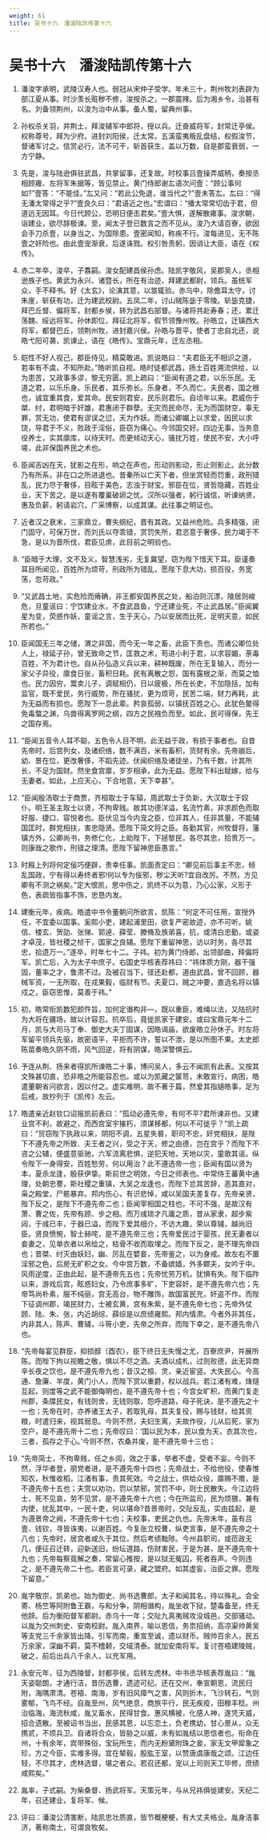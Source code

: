 ```yaml
---
weight: 61
title: 吴书十六　潘浚陆凯传第十六
---
```


# 吴书十六　潘浚陆凯传第十六

1. <span id="吴书十六　潘浚陆凯传第十六-1"></span>
潘浚字承明，武陵汉寿人也。弱冠从宋仲子受学。年未三十，荆州牧刘表辟为部江夏从事。时沙羡长赃秽不修，浚按杀之，一郡震辣。后为湘乡令，治甚有名。刘备领荆州，以浚为治中从事。备人蜀，留典州事。

2. <span id="吴书十六　潘浚陆凯传第十六-2"></span>
孙权杀关羽，井荆土，拜浚辅军中郎将，授以兵。迁奋威将军，封常迁亭侯。权称尊号，拜为少府。进封刘阳侯，迁太常。五溪蛮夷叛乱盘结，权假浚节，督诸军讨之。信赏必行，法不可干，斩首获生，盖以万数，自是郡蛮衰弱，一方宁静。

3. <span id="吴书十六　潘浚陆凯传第十六-3"></span>
先是，浚与陆逊俱驻武昌，共掌留事，还复故。时校事吕壹操弄威柄，奏按丞相顾雍、左将军朱据等，皆见禁止。黄门侍郎谢厷语次问壹：“顾公事何如?”壹答：“不能佳。”厷又问：“若此公免退，谁当代之?”壹未答厷。厷曰：“得无潘太常得之乎?”壹良久曰：“君语近之也。”宏谓曰：“播太常常切齿于君，但道远无因耳。今日代顾公，恐明日便击君矣。”壹大惧，遂解散雍事。浚求朝，诣建业，欲尽辞极谏。至，闻太子登已数言之而不见从。浚乃大请百寮，欲因会手刀杀壹，以身当之，为国除患。壹密闻知，称疾不行。浚每进见，无不陈壹之奸险也。由此壹宠渐衰，后遂诛戮。权引咎责躬，因诮让大臣，语在《权传》。

4. <span id="吴书十六　潘浚陆凯传第十六-4"></span>
赤二年卒，浚卒，子翥嗣。浚女配建昌侯孙虑。陆凯字敬风，吴郡吴人，丞相逊族子也。黄武为永兴、诸暨长，所在有治迹，拜建武都尉，领兵。虽统军众，手不释书。好《太玄》，论演其意，以筮辄验。赤乌中，除儋耳太守，讨朱崖，斩获有功，迁为建武校尉。五凤二年，讨山贼陈毖于零陵。斩毖克捷，拜巴丘督、偏将军，封都乡侯，转为武昌右部督。与诸将共赴寿春；还，累迁荡魏、绥远将军。孙休即位，拜征北将军，假节领豫州牧。孙皓立，迁镇西大将军，都督巴丘，领荆州牧，进封嘉兴侯。孙皓与晋平，使者丁忠自北还，说皓弋阳可袭，凯谏止，语在《皓传》。宝鼎元年，迁左丞相。

5. <span id="吴书十六　潘浚陆凯传第十六-5"></span>
皑性不好人视己，郡臣侍见，精莫敢进。凯说皓曰：“夫君臣无不相识之道，若率有不虞，不知所赴。”皓听凯自视。皓时徒都武昌，扬土百姓溯流供给，以为患苦，又政事多谬，黎无穷匮。凯上疏曰：“臣闻有道之君，以乐乐民。无道之君，以乐乐身。乐民者，其乐弥长。乐身者，不久而亡。夫民者，国之根也，诚宜重其食，爱其命。民安则君安，民乐则君乐。自顷年以来。君威伤于桀、纣，君明暗于奸雄，君惠闭于群孽。无灾而民命尽，无为而国财空，辜无罪，赏无功，使君有谬误之愆，天为作妖。而诸公卿媚上以求爱，因民以求饶，导君于不义，败政于淫俗，臣窃为痛心。今邻国交好。四边无事，当务息役养士，实其廪库，以待天时。而更倾动天心，骚扰万姓，使民不安，大小呼嗟，此非保国养民之术也。

6. <span id="吴书十六　潘浚陆凯传第十六-6"></span>
臣闻吉凶在天，犹影之在形，响之在声也，形动则影动，形止则影止。此分数乃有所系，非在口之所进退也。昔秦所以亡天下者，但坐赏轻而罚重，政刑错乱，民力尽于奢侈，目眩于美色，志浊于财宝。邪臣在位，贤哲隐藏，百姓业业，天下苦之。是以遂有覆巢破卵之忧。汉所以强者，躬行诚信，听谏纳贤，惠及负薪，躬请岩穴，广采博察，以成其谋。此往事之明证也。

7. <span id="吴书十六　潘浚陆凯传第十六-7"></span>
近者汉之衰末，三家鼎立，曹失纲纪，晋有其政。又益州危险。兵多精强，闭门固守，可保万世，而刘氏以夺乖错，赏罚失所，君恣意于奢侈，民力竭于不急，是以为晋所伐，君臣见虏，此目前之明验也。

8. <span id="吴书十六　潘浚陆凯传第十六-8"></span>
“臣暗于大理，文不及义，智慧浅劣，无复冀望，窃为陛下惜天下耳。臣谨奏耳目所闻见，百姓所为烦苛，刑政所为错乱，愿陛下息大功，损百役，务宽荡，忽苛政。”

9. <span id="吴书十六　潘浚陆凯传第十六-9"></span>
“又武昌土地，实危险而瘠确，非王都安国养民之处，船泊则沉漂，陵居则峻危，旦童谣曰：宁饮建业水，不食武昌鱼，宁还建业死，不止武昌居。”臣闻翼星为变，荧惑作妖，童谣之言，生于天心，乃以安居而比死，足明天意，如民所若也。”

10. <span id="吴书十六　潘浚陆凯传第十六-10"></span>
臣闻国无三年之储，渭之非国，而今无一年之畜，此臣下责也。而诸公卿位处人上，禄延子孙，曾无致命之节，匡救之术，苟进小利于君，以求容媚，荼毒百姓，不为君计也。自从孙弘造义兵以来，耕种既废，所在无复输入，而分一家父子异役，廪食日张，畜积日耗。民有离散之怨，国有露根之渐，而莫之恤也。民力因穷，鬻卖儿子，调赋相仍，日以疲极，所在长吏，不加隐括，加有监官，既不爱民，务行威势，所在骚扰，更为烦苛，民苦二端，财力再耗，此为无益而有损也。愿陛下一息此辈。矜哀孤弱，以镇抚百姓之心。此犹色鳖得免毒螫之渊，乌兽得离罗网之纲，四方之民襁负而至。如此，民可得保，先王之国存焉。

11. <span id="吴书十六　潘浚陆凯传第十六-11"></span>
“臣闻五音令人耳不聪，五色令人目不明，此无益于政，有损于事者也。自昔先帝时，后宫列女，及诸织络，数不满百，米有畜积，货财有余。先帝崩后，幼、景在位，更改奢侈，不蹈先迹。伏闻织络及诸徒坐，乃有千数，计其所长，不足为国财。然坐食宫廪，岁岁相承，此为无益。愿陛下料出赋嫁，给与无妻者。如此，上应天心，下合地意，天下幸甚”。

12. <span id="吴书十六　潘浚陆凯传第十六-12"></span>
“臣闻殷汤取士于商贾，齐桓取士于车辕，周武取士于负新，大汉取士于奴仆。明王圣主取士以贤，不拘卑贱。故其功德洋溢，名流竹素，非求颜色而取好服、捷口、容悦者也。臣伏见当今内宠之臣，位非其人，任非其量，不能辅国匡时，群党相扶，害忠隐贤。愿陛下简文将之臣。各勤其官，州牧督将，藩镇方外，公卿尚书，务修仁化，上助陛下，下拯黎民，各尽其忠，拾贵万一。则康哉之歌作，刑错之理清。愿陛下留神思臣愚言。”

13. <span id="吴书十六　潘浚陆凯传第十六-13"></span>
时殿上列将何定佞巧便辟，贵幸任事。凯面责定曰：“卿见前后事主不忠，倾乱国政，宁有得以寿终者邪!何以专为佞邪，秽尘天听?宜自改厉。不然，方见卿有不测之祸矣。”定大恨凯，思中伤之，凯终不以为意，乃心公家，义形于色，表疏皆指事不饰，忠恳内发。

14. <span id="吴书十六　潘浚陆凯传第十六-14"></span>
建衡元年，疾病。皓遣中书令董朝问所欲言，凯陈：“何定不可任用，宣授外任，不宜委以国事。奚熙小吏，建起浦里田，欲复严密故迹，亦不可听。姚信、楼玄、贺劭、张悌、郭逴、薛莹、滕脩及族弟喜，抗，或清白忠勤，或姿才卓茂，皆社稷之桢干，国家之良辅。愿陛下重留神思，访以时务，各尽其忠，拾遗万一。”遂卒，时年七十二。子祎。初为黄门侍郎，出领部曲，拜偏将军。凯亡后，入为太子中庶子。右国史华核表荐祎曰：“祎体质方刚，器干强固，董率之才，鲁肃不过。及被召当下，径还赴都，道由武昌，曾不回顾，器械军资，一无所取，在戎果毅，临财有节。夫夏口，贼之冲要，直选名将以镇戍之，臣窃思惟，莫善于祎。”

15. <span id="吴书十六　潘浚陆凯传第十六-15"></span>
初，皓常衔凯数犯颜忤旨，加何定谮构非—，既以重臣，难绳以法，又陆抗时为大将在疆场，故以计容忍。抗卒后，竟徙凯家于建安。或曰宝鼎元年十二月，凯与大司马丁奉、御史大夫丁固谋，因皓谒庙，欲废皓立孙休子。时左将军留平领兵先驱，故密语平，平拒而不许，誓以不泄，是以所图不果。太史郎陈苗奏皓久阴不雨，风气回逆，将有阴谋，皓深警惧云。

16. <span id="吴书十六　潘浚陆凯传第十六-16"></span>
予连从荆、扬来者得凯所谏皓二十事，博问吴人，多云不闻凯有此表。又按其文殊甚切直，恐非皓之所能容忍也。或以为凯藏之箧笥，未敢宣行，病困，皓遣董朝省问欲言，因以付之。虚实难明，故不著于篇，然爱其指擿皓事，足为后戒，故抄列于《凯传》左云。

17. <span id="吴书十六　潘浚陆凯传第十六-17"></span>
皓遣亲近赵钦口诏报凯前表曰：“孤动必遵先帝，有何不平?君所谏非也。又建业宫不利，故避之，而西宫室宇摧朽，须谋移都，何以不可徙乎？”凯上疏曰：“贸窃陛下执政以来，阴阳不调，五星失晷，职司不忠，奸党相扶，是陛下不遵先帝之所致．夫王者之兴，受之于天，修之由德，岂在宫乎？而陛下不咨之公辅，便盛意驱驰，六军流离悲惧，逆犯天地，天地以灾，童歌其谣。纵令陛下一身得安，百姓愁劳，何以用治？此不遵选帝一也；臣闻有国以贤为本，夏杀龙逢，殷获伊挚。斯前世之明效，今日之师表也。中常侍王蕃黄中通理，处朝忠謇，斯社稷之重镇，大吴之龙逢也，而陛下忿其苦辞，恶其直对，枭之殿堂，尸骸暴弃。邦内伤心，有识悲悼，咸以吴国夫差复存，先帝亲贤，陛下反之，是陛下不遵先帝二也；臣闻宰相国之柱也，不可不强，是故汉有萧、曹之佐，先帝有顾、步之相。而万彧琐才凡庸之质，昔从家隶，超步紫闼，于彧已丰，于器已溢，而陛下爱其细介，不访大趣，荣以尊辅，越尚旧臣。贤良愤惋，智士赫咤，是不遵先帝三也；先帝爱民过于婴孩，民无妻者以妾妻之，见单衣者以帛给之，枯骨不收而取埋之。而陛下反之，是不理先帝四也；昔桀、纣灭由妖妇，幽、厉乱在嬖妾，先帝鉴之，以为身戒。故左右不置淫邪之色，后房无旷积之女。今中宫万数，不备嫔嫱，外多鳏夫，女吟于中。风雨逆度，正由此起，是不遵帝先五也；先帝忧劳万机，犹惧有失。陛下临阼以来，游戏后宫，眩惑妇女，乃令庶事多旷，下吏容奸，是不遵先帝六也；先帝笃尚朴素，服不纯丽，宫无高台，物不雕饰，故国富民充，奸盗不作。而陛下征调州郡，竭民财力，士被玄黄，宫有朱紫，是不遵先帝七也；先帝外仗顾、陆、朱、张，内近胡综、薛综是以庶绩雍熙。邦内情肃。今者外非其任，内非其人，陈声、曹辅，斗筲小吏，先帝之所弃，而陛下幸之，是不遵先帝八也。

18. <span id="吴书十六　潘浚陆凯传第十六-18"></span>
“先帝每宴见群臣，抑损醇（酉农），臣下终日无失慢之尤，百寮庶尹，并展所陈。而陛下拘以视瞻之敬，惧以不尽之酒。夫酒以成札，过则败德，此无异商辛长夜之饮也，是不遵先帝九也；昔汉之桓、灵，亲近宦竖。大失民心。今高通、詹廉、羊度，黄门小人，而陛下赏以重爵，权以战兵。若江渚有难，烽燧互起，则度等之武不能御侮明也，是不遵先帝十也；今宫女旷积，而黄门复走州郡，条牒民女，有钱则舍，无钱则取，怨呼道路，母子死诀，是不遵先之十一也；先帝在时，亦养诸王太子，若取乳母，其夫复役，赐与钱财，给其资粮，时遣归来，视其弱息。今则不然，夫妇生离，夫故作役，儿从后死，家为空户，是不遵先帝十二也；先帝叹曰：‘国以民为本，民以食为天，衣其次也，三者，孤存之于心。’今则不然，农桑并废，是不遵先帝十三也；

19. <span id="吴书十六　潘浚陆凯传第十六-19"></span>
“先帝简士，不拘卑贱，任之乡闾，效之于事，举者不虚，受者不妄。今则不然，浮华者登，朋党者进，是不遵先帝十四也；先帝战士，不给他役，使春惟知农，秋惟收稻，江渚有事，责其死效。今之战士，供给众役，廪赐不赡，是不遵先帝十五也；夫赏以劝功，罚以禁邪，赏罚不中，则士民散失。今江边将士，死不见哀，劳不见赏，是不遵先帝十六也；今在所监司，民为烦猥，兼有内使，扰乱其中，一民十吏，何以堪命?昔景帝时，交阯反乱，实由兹起，是为遵景帝之阙，不遵先帝十七也；夫校事，吏民之仇也。先帝末年，虽有吕壹、钱钦，寻皆诛夷，以谢百姓。今复张立校曹，纵吏言事，是不遵先帝之十八也；先帝时，居宫者咸久于其位，然后考绩黜陟。今州县职司，或莅政无几，便征召迁转，迎新送旧，纷坛道路，伤财害民，于是为甚，是不遵先帝十九也；先帝每察竟解之奏，常留心推按，是以狱无冤囚，死者吞声。今则违之，是不遵先帝二十也。若臣言可录，藏之盟府。如其虚妄，治臣之罪。愿陛下留意。”

20. <span id="吴书十六　潘浚陆凯传第十六-20"></span>
胤字敬宗，凯弟也。始为御史、尚书选曹郎，太子和闻其名，待以殊礼。会全寄、杨竺等阿附鲁王霸，与和分争，阴相谮构，胤坐收下狱，楚毒备至，终无他辞。后为衡阳督军都尉。赤乌十一年；交阯九真夷贼攻没城邑，交部骚动。以胤为交州刺史、安南校尉。胤入南界，喻以恩信，务祟招纳，高凉渠帅黄吴等支党三千余家皆出降。引军而南，重宣至诚，遗以财币。贼帅百余人，民五万余家，深幽不羁，莫不稽颡，交域清泰。就加安南将军。复讨苍梧建陵贼，破之，前后出兵八千余人，以充军用。

21. <span id="吴书十六　潘浚陆凯传第十六-21"></span>
永安元年，征为西陵督，封都亭侯，后转左虎林。中书丞华核表荐胤曰：“胤天姿聪朗，才通行洁，昔历选曹，遗迹可纪。还在交州，奉宣朝恩，流民归附，海隅肃清。苍梧、南海，岁有旧风瘴气之害，风则折木，飞沙转石，气则雾郁，飞鸟不经。自胤至州，风气绝息，商旅平行，民无疾疫，田稼丰稔。州治临海，海流秋咸，胤又畜水，民得甘食。惠风横被，化感人神，遂凭天威，招合遗散。至被诏书当出，民感其恩，以忘恋土，负老携幼，甘心景从，众无携贰，不烦兵卫。自诸将合众，皆胁之以威，未有如胤结以恩信者也。衔命在州，十有余年，宾带殊俗，宝玩所生，而内无粉黛附珠之妾，家无文甲犀象之珍，方之今臣，实难多得。宜在辇毂，股肱王室，以赞唐虞康哉之颂。江边任轻，不尽其才，虎林选督，堪之者众。若召还都，宠以上司则天工毕修，庶绩咸熙矣。”

22. <span id="吴书十六　潘浚陆凯传第十六-22"></span>
胤率，子式嗣。为柴桑督、扬武将军。天策元年，与从兄祎俱徙建安。天纪二年，召还建业，复将军、候。

23. <span id="吴书十六　潘浚陆凯传第十六-23"></span>
评曰：潘浚公清害断，陆凯忠壮质直，皆节概梗梗，有大丈夫格业。胤身洁事济，著称南土，可谓良牧矣。
